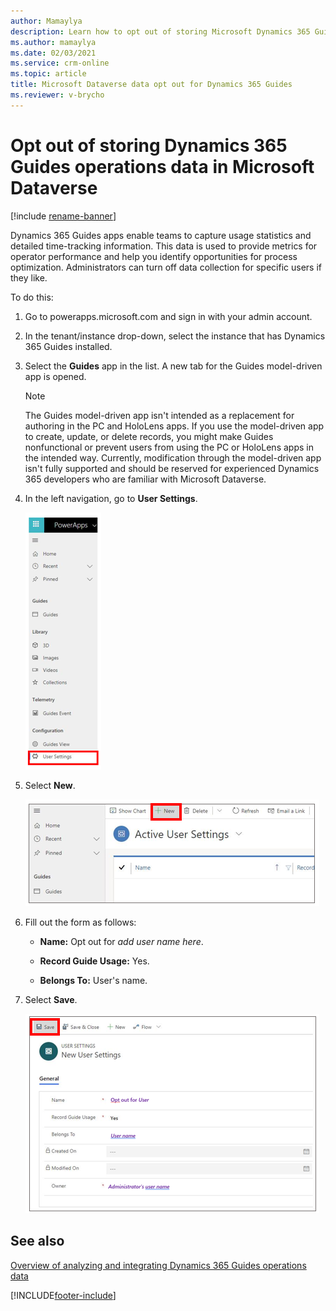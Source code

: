 ```yaml
---
author: Mamaylya
description: Learn how to opt out of storing Microsoft Dynamics 365 Guides usage data in Microsoft Dataverse, for privacy reasons.
ms.author: mamaylya
ms.date: 02/03/2021
ms.service: crm-online
ms.topic: article
title: Microsoft Dataverse data opt out for Dynamics 365 Guides
ms.reviewer: v-brycho
---
```


# Opt out of storing Dynamics 365 Guides operations data in Microsoft Dataverse

[!include [rename-banner](~/includes/cc-data-platform-banner.md)]

Dynamics 365 Guides apps enable teams to capture usage statistics and detailed time-tracking information. This data is used to 
provide metrics for operator performance and help you identify opportunities for process optimization. Administrators can turn off 
data collection for specific users if they like. 

To do this:

1.	Go to powerapps.microsoft.com and sign in with your admin account.

2.	In the tenant/instance drop-down, select the instance that has Dynamics 365 Guides installed.

3.	Select the **Guides** app in the list. A new tab for the Guides model-driven app is opened.

    > [!NOTE]
    > The Guides model-driven app isn't intended as a replacement for authoring in the PC and HoloLens apps. If you use the model-driven app to create, update, or delete records, you might make Guides nonfunctional or prevent users from using the PC or HoloLens apps in the intended way. Currently, modification through the model-driven app isn't fully supported and should be reserved for experienced Dynamics 365 developers who are familiar with Microsoft Dataverse.

4.	In the left navigation, go to **User Settings**.

    ![User Settings](media/data-opt-out-user-setting.PNG "User Settings")
 
5.	Select **New**.

    ![Select New](media/data-opt-out-new.PNG "Select New")
 
6.	Fill out the form as follows:

    - **Name:** Opt out for *add user name here*.

    - **Record Guide Usage:** Yes.

    - **Belongs To:** User's name. 

7.	Select **Save**.

    ![Filled-out form](media/data-opt-out-filled-out-form.PNG "Filled-out-form")
 
## See also

[Overview of analyzing and integrating Dynamics 365 Guides operations data](analytics-overview.md)


[!INCLUDE[footer-include](../includes/footer-banner.md)]
